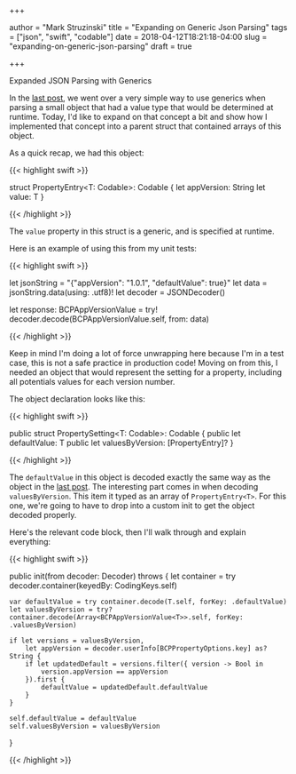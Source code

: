 +++

author = "Mark Struzinski"
title = "Expanding on Generic Json Parsing"
tags = ["json", "swift", "codable"]
date = 2018-04-12T18:21:18-04:00
slug = "expanding-on-generic-json-parsing"
draft = true

+++

Expanded JSON Parsing with Generics

In the [last post](http://markstruzinski.com/post/generic-json-parsing), we went over a very simple way to use generics when parsing a small object that had a value type that would be determined at runtime. Today, I'd like to expand on that concept a bit and show how I implemented that concept into a parent struct that contained arrays of this object.

<!--more-->

As a quick recap, we had this object:

{{< highlight swift >}}

struct PropertyEntry<T: Codable>: Codable {
    let appVersion: String
    let value: T
}

{{< /highlight >}}

The `value` property in this struct is a generic, and is specified at runtime. 

Here is an example of using this from my unit tests:

{{< highlight swift >}}

let jsonString = "{\"appVersion\": \"1.0.1\", \"defaultValue\": true}"
let data = jsonString.data(using: .utf8)!
let decoder = JSONDecoder()

let response: BCPAppVersionValue<Bool> = 
	try! decoder.decode(BCPAppVersionValue<Bool>.self, from: data)

{{< /highlight >}}

Keep in mind I'm doing a lot of force unwrapping here because I'm in a test case, this is not a safe practice in production code! Moving on from this, I needed an object that would represent the setting for a property, including all potentials values for each version number. 

The object declaration looks like this:

{{< highlight swift >}}

public struct PropertySetting<T: Codable>: Codable {
    public let defaultValue: T
    public let valuesByVersion: [PropertyEntry<T>]?
}

{{< /highlight >}} 

The `defaultValue` in this object is decoded exactly the same way as the object in the [last post](/2018/03/generic-json-parsing/). The interesting part comes in when decoding `valuesByVersion`. This item it typed as an array of `PropertyEntry<T>`. For this one, we're going to have to drop into a custom init to get the object decoded properly. 

Here's the relevant code block, then I'll walk through and explain everything:

{{< highlight swift >}}

public init(from decoder: Decoder) throws {
	let container = try decoder.container(keyedBy: CodingKeys.self)
    
	var defaultValue = try container.decode(T.self, forKey: .defaultValue)
	let valuesByVersion = try? container.decode(Array<BCPAppVersionValue<T>>.self, forKey: .valuesByVersion)
    
	if let versions = valuesByVersion,
    	let appVersion = decoder.userInfo[BCPPropertyOptions.key] as? String {
    	if let updatedDefault = versions.filter({ version -> Bool in
        	version.appVersion == appVersion
    	}).first {
        	defaultValue = updatedDefault.defaultValue
    	}
	}
    
	self.defaultValue = defaultValue
	self.valuesByVersion = valuesByVersion
}

{{< /highlight >}}
